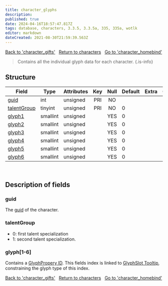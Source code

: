 ```yaml
---
title: character_glyphs
description: 
published: true
date: 2024-04-16T18:57:47.817Z
tags: database, characters, 3.3.5, 3.3.5a, 335, 335a, wotlk
editor: markdown
dateCreated: 2021-08-30T21:59:39.563Z
---
```


<a href="https://trinitycore.info/en/database/335/characters/character_gifts" class="mt-5 v-btn v-btn--depressed v-btn--flat v-btn--outlined theme--light v-size--default darkblue--text text--lighten-3"><span class="v-btn__content"><i aria-hidden="true" class="v-icon notranslate v-icon--left mdi mdi-arrow-left theme--light"></i><span>Back to 'character_gifts'</span></span></a>&nbsp;&nbsp;&nbsp;<a href="https://trinitycore.info/en/database/335/characters/home" class="mt-5 v-btn v-btn--depressed v-btn--flat v-btn--outlined theme--light v-size--default darkblue--text text--lighten-3"><span class="v-btn__content"><i aria-hidden="true" class="v-icon notranslate v-icon--left mdi mdi-home-outline theme--light"></i><span>Return to characters</span></span></a>&nbsp;&nbsp;&nbsp;<a href="https://trinitycore.info/en/database/335/characters/character_homebind" class="mt-5 v-btn v-btn--depressed v-btn--flat v-btn--outlined theme--light v-size--default darkblue--text text--lighten-3"><span class="v-btn__content"><span>Go to 'character_homebind'</span><i aria-hidden="true" class="v-icon notranslate v-icon--right mdi mdi-arrow-right theme--light"></i></span></a>

> Contains all the individual glyph data for each character.
{.is-info}


## Structure

| Field | Type | Attributes | Key | Null | Default | Extra | Comment |
| --- | --- | --- | :---: | :---: | --- | --- | --- |
| [guid](#guid) | int | unsigned | PRI | NO |  |  |  |
| [talentGroup](#talentgroup) | tinyint | unsigned | PRI | NO | 0 |  |  |
| [glyph1](#glyph1-6) | smallint | unsigned |  | YES | 0 |  |  |
| [glyph2](#glyph1-6) | smallint | unsigned |  | YES | 0 |  |  |
| [glyph3](#glyph1-6) | smallint | unsigned |  | YES | 0 |  |  |
| [glyph4](#glyph1-6) | smallint | unsigned |  | YES | 0 |  |  |
| [glyph5](#glyph1-6) | smallint | unsigned |  | YES | 0 |  |  |
| [glyph6](#glyph1-6) | smallint | unsigned |  | YES | 0 |  |  |
&nbsp;
## Description of fields

### guid
The [guid](../characters/characters#guid) of the character.
&nbsp;

### talentGroup
* 0: first talent specialization
* 1: second talent specialization.
&nbsp;

### glyph\[1-6]
Contains a [GlyphPropery ID](/files/DBC/335/glyphproperties#id). This fields index is linked to [GlyphSlot Tooltip](/files/DBC/335/glyphslot#tooltip), constraining the glyph type of this index. 
&nbsp;

<a href="https://trinitycore.info/en/database/335/characters/character_gifts" class="mt-5 v-btn v-btn--depressed v-btn--flat v-btn--outlined theme--light v-size--default darkblue--text text--lighten-3"><span class="v-btn__content"><i aria-hidden="true" class="v-icon notranslate v-icon--left mdi mdi-arrow-left theme--light"></i><span>Back to 'character_gifts'</span></span></a>&nbsp;&nbsp;&nbsp;<a href="https://trinitycore.info/en/database/335/characters/home" class="mt-5 v-btn v-btn--depressed v-btn--flat v-btn--outlined theme--light v-size--default darkblue--text text--lighten-3"><span class="v-btn__content"><i aria-hidden="true" class="v-icon notranslate v-icon--left mdi mdi-home-outline theme--light"></i><span>Return to characters</span></span></a>&nbsp;&nbsp;&nbsp;<a href="https://trinitycore.info/en/database/335/characters/character_homebind" class="mt-5 v-btn v-btn--depressed v-btn--flat v-btn--outlined theme--light v-size--default darkblue--text text--lighten-3"><span class="v-btn__content"><span>Go to 'character_homebind'</span><i aria-hidden="true" class="v-icon notranslate v-icon--right mdi mdi-arrow-right theme--light"></i></span></a>
